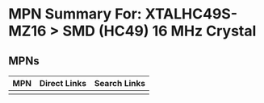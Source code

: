 



# MPN Summary For: XTALHC49S-MZ16 > SMD (HC49) 16 MHz Crystal

## MPNs
  

|MPN|Direct Links|Search Links|
| :--- | :--- | :--- |
||||
